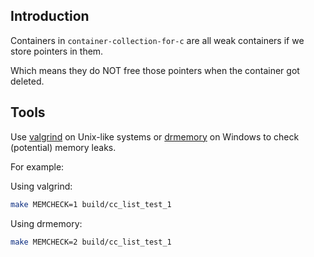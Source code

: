 ## Introduction

Containers in `container-collection-for-c` are all weak containers if we store
pointers in them.

Which means they do NOT free those pointers when the container got deleted.


## Tools

Use [valgrind](https://github.com/pmem/valgrind) on Unix-like systems
or [drmemory](https://github.com/DynamoRIO/drmemory) on Windows
to check (potential) memory leaks.

For example:

Using valgrind:

```sh
make MEMCHECK=1 build/cc_list_test_1
```

Using drmemory:

```sh
make MEMCHECK=2 build/cc_list_test_1
```
